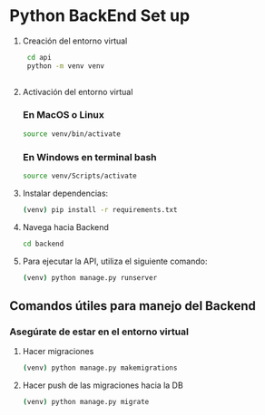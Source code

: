 # Python BackEnd Set up


1. Creación del entorno virtual

   ```bash
    cd api
    python -m venv venv
    
2. Activación del entorno virtual
    ### En MacOS o Linux
    ```bash
    source venv/bin/activate
    ```
    ### En Windows en terminal bash
    ```bash
    source venv/Scripts/activate
    
2. Instalar dependencias:
    ```bash
    (venv) pip install -r requirements.txt
 
3. Navega hacia Backend
    ```bash
    cd backend
    
4. Para ejecutar la API, utiliza el siguiente comando:
    ```bash
    (venv) python manage.py runserver
    
## Comandos útiles para manejo del Backend
### Asegúrate de estar en el entorno virtual

1. Hacer migraciones
    ```bash
    (venv) python manage.py makemigrations
    
2. Hacer push de las migraciones hacia la DB
    ```bash
    (venv) python manage.py migrate